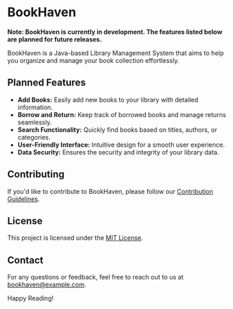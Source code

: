 # BookHaven

**Note: BookHaven is currently in development. The features listed below are planned for future releases.**

BookHaven is a Java-based Library Management System that aims to help you organize and manage your book collection effortlessly.

## Planned Features

- **Add Books:** Easily add new books to your library with detailed information.
- **Borrow and Return:** Keep track of borrowed books and manage returns seamlessly.
- **Search Functionality:** Quickly find books based on titles, authors, or categories.
- **User-Friendly Interface:** Intuitive design for a smooth user experience.
- **Data Security:** Ensures the security and integrity of your library data.

## Contributing

If you'd like to contribute to BookHaven, please follow our [Contribution Guidelines](contribute.md).

## License

This project is licensed under the [MIT License](LICENSE).

## Contact

For any questions or feedback, feel free to reach out to us at bookhaven@example.com.

Happy Reading!
